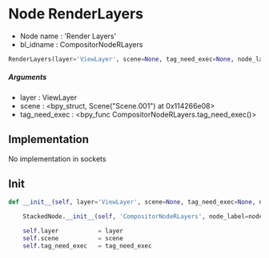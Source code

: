 # Node RenderLayers

- Node name : 'Render Layers'
- bl_idname : CompositorNodeRLayers


``` python
RenderLayers(layer='ViewLayer', scene=None, tag_need_exec=None, node_label=None, node_color=None)
```
##### Arguments

- layer : ViewLayer
- scene : <bpy_struct, Scene("Scene.001") at 0x114266e08>
- tag_need_exec : <bpy_func CompositorNodeRLayers.tag_need_exec()>

## Implementation

No implementation in sockets

## Init

``` python
def __init__(self, layer='ViewLayer', scene=None, tag_need_exec=None, node_label=None, node_color=None):

    StackedNode.__init__(self, 'CompositorNodeRLayers', node_label=node_label, node_color=node_color)

    self.layer           = layer
    self.scene           = scene
    self.tag_need_exec   = tag_need_exec
```
